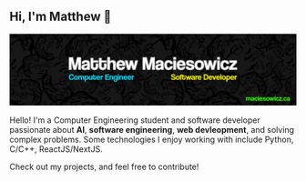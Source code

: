 ## Hi, I'm Matthew 👋
<img src="./images/linkedIn_banner.jpg" alt="Matthew Maciesowicz banner">

Hello! I'm a Computer Engineering student and software developer passionate about **AI**, **software engineering**, **web devleopment**, and solving complex problems. Some technologies I enjoy working with include Python, C/C++, ReactJS/NextJS.

Check out my projects, and feel free to contribute!

<!--
**mmaciesowicz/mmaciesowicz** is a ✨ _special_ ✨ repository because its `README.md` (this file) appears on your GitHub profile.

Here are some ideas to get you started:

- 🔭 I’m currently working on ...
- 🌱 I’m currently learning ...
- 👯 I’m looking to collaborate on ...
- 🤔 I’m looking for help with ...
- 💬 Ask me about ...
- 📫 How to reach me: ...
- 😄 Pronouns: ...
- ⚡ Fun fact: ...
-->
